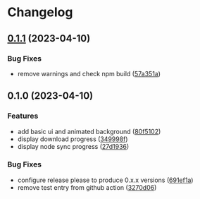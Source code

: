 # Changelog

## [0.1.1](https://github.com/fabianbormann/cardano-node-ui/compare/v0.1.0...v0.1.1) (2023-04-10)


### Bug Fixes

* remove warnings and check npm build ([57a351a](https://github.com/fabianbormann/cardano-node-ui/commit/57a351aa38b7cdce0b27d2f3ddddd1228f685459))

## 0.1.0 (2023-04-10)


### Features

* add basic ui and animated background ([80f5102](https://github.com/fabianbormann/cardano-node-ui/commit/80f51027aa5f9bd7bbbdc0e205e43401fcd1600f))
* display download progress ([349998f](https://github.com/fabianbormann/cardano-node-ui/commit/349998fd819cff8c4b3ea3ce7b19b43bd6a84cd5))
* display node sync progress ([27d1936](https://github.com/fabianbormann/cardano-node-ui/commit/27d1936a9aef59cdea0effbf1b4353ced93b5158))


### Bug Fixes

* configure release please to produce 0.x.x versions ([691ef1a](https://github.com/fabianbormann/cardano-node-ui/commit/691ef1a0dba1ac363c84ac5487e66347142ab246))
* remove test entry from github action ([3270d06](https://github.com/fabianbormann/cardano-node-ui/commit/3270d061098270715ee09d10676adaf53ef4677c))
